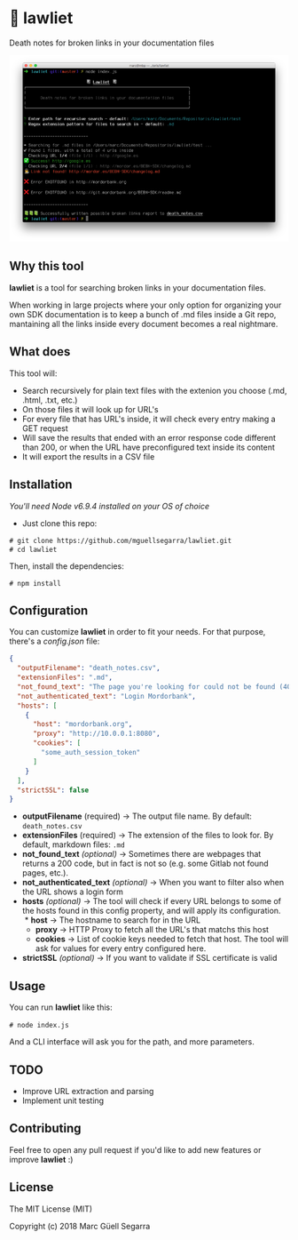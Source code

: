 # 📓 lawliet

Death notes for broken links in your documentation files

![lawliet](https://github.com/mguellsegarra/lawliet/blob/master/screenshot.png?raw=true)

## Why this tool

**lawliet** is a tool for searching broken links in your documentation files.

When working in large projects where your only option for organizing your own SDK documentation is to keep a bunch of .md files inside a Git repo, mantaining all the links inside every document becomes a real nightmare.

## What does

This tool will:

* Search recursively for plain text files with the extenion you choose (.md, .html, .txt, etc.)
* On those files it will look up for URL's
* For every file that has URL's inside, it will check every entry making a GET request
* Will save the results that ended with an error response code different than 200, or when the URL have preconfigured text inside its content
* It will export the results in a CSV file

## Installation

_You'll need Node v6.9.4 installed on your OS of choice_

* Just clone this repo:

```
# git clone https://github.com/mguellsegarra/lawliet.git
# cd lawliet
```

Then, install the dependencies:

```
# npm install
```

## Configuration

You can customize **lawliet** in order to fit your needs. For that purpose, there's a *config.json* file:

```json
{
  "outputFilename": "death_notes.csv",
  "extensionFiles": ".md",
  "not_found_text": "The page you're looking for could not be found (404)",
  "not_authenticated_text": "Login Mordorbank",
  "hosts": [
    {
      "host": "mordorbank.org",
      "proxy": "http://10.0.0.1:8080",
      "cookies": [
        "some_auth_session_token"
      ]
    }
  ],
  "strictSSL": false
}
```

* **outputFilename** (required) →  The output file name. By default: `death_notes.csv`
* **extensionFiles** (required) →  The extension of the files to look for. By default, markdown files: `.md`
* **not_found_text** _(optional)_ → Sometimes there are webpages that returns a 200 code, but in fact is not so (e.g. some Gitlab not found pages, etc.).
* **not_authenticated_text** _(optional)_ → When you want to filter also when the URL shows a login form
* **hosts** _(optional)_ → The tool will check if every URL belongs to some of the hosts found in this config property, and will apply its configuration.
  * __host__ → The hostname to search for in the URL
  * __proxy__ → HTTP Proxy to fetch all the URL's that matchs this host
  * __cookies__ → List of cookie keys needed to fetch that host. The tool will ask for values for every entry configured here.
* **strictSSL** _(optional)_ → If you want to validate if SSL certificate is valid

## Usage

You can run **lawliet** like this:

```# node index.js```

And a CLI interface will ask you for the path, and more parameters.

## TODO

* Improve URL extraction and parsing
* Implement unit testing

## Contributing 

Feel free to open any pull request if you'd like to add new features or improve **lawliet** :)

## License 

The MIT License (MIT)

Copyright (c) 2018 Marc Güell Segarra
